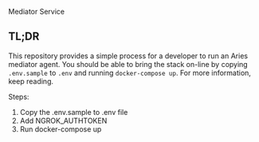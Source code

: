 Mediator Service

## TL;DR

This repository provides a simple process for a developer to run an Aries mediator agent. You should be able to bring the stack on-line by copying `.env.sample` to `.env` and running `docker-compose up`. For more information, keep reading.

Steps:

1. Copy the .env.sample to .env file
2. Add NGROK_AUTHTOKEN
3. Run docker-compose up